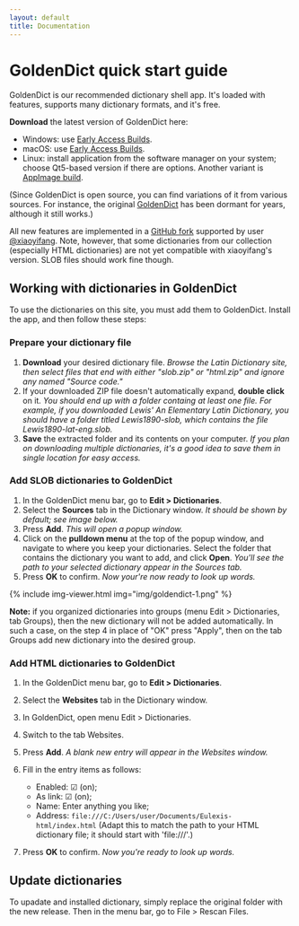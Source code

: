 ```yaml
---
layout: default
title: Documentation
---
```


# GoldenDict quick start guide

GoldenDict is our recommended dictionary shell app. It's loaded with features, supports many dictionary formats, and it's free.

**Download** the latest version of GoldenDict here:

* Windows: use [Early Access Builds](https://github.com/goldendict/goldendict/wiki/Early-Access-Builds-for-Windows).
* macOS: use [Early Access Builds](https://github.com/goldendict/goldendict/wiki/Early-Access-Builds-for-Mac-OS-X).
* Linux: install application from the software manager on your system; choose Qt5-based version if there are options. Another variant is [AppImage build](https://github.com/Abs62/goldendict/releases).

(Since GoldenDict is open source, you can find variations of it from various sources. For instance, the original [GoldenDict](http://goldendict.org) has been dormant for years, although it still works.)

All new features are implemented in a [GitHub fork](https://github.com/xiaoyifang/goldendict/releases) supported by user [@xiaoyifang](https://github.com/xiaoyifang/goldendict). Note, however, that some dictionaries from our collection (especially HTML dictionaries) are not yet compatible with xiaoyifang's version. SLOB files should work fine though.

## Working with dictionaries in GoldenDict

To use the dictionaries on this site, you must add them to GoldenDict.
Install the app, and then follow these steps:

### Prepare your dictionary file

1. **Download** your desired dictionary file. *Browse the Latin Dictionary site, then select files that end with either "slob.zip" or "html.zip" and ignore any named "Source code."*
1. If your downloaded ZIP file doesn't automatically expand, **double click** on it. *You should end up with a folder containg at least one file. For example, if you downloaded Lewis' An Elementary Latin Dictionary, you should have a folder titled Lewis1890-slob, which contains the file Lewis1890-lat-eng.slob.*
1. **Save** the extracted folder and its contents on your computer. *If you plan on downloading multiple dictionaries, it's a good idea to save them in single location for easy access.*

### Add SLOB dictionaries to GoldenDict

1. In the GoldenDict menu bar, go to **Edit > Dictionaries**.
1. Select the **Sources** tab in the Dictionary window. *It should be shown by default; see image below.*
1. Press **Add**. *This will open a popup window.*
1. Click on the **pulldown menu** at the top of the popup window, and navigate to where you keep your dictionaries. Select the folder that contains the dictionary you want to add, and click **Open**. *You'll see the path to your selected dictionary appear in the Sources tab.*
1. Press **OK** to confirm. *Now your're now ready to look up words.*

{% include img-viewer.html img="img/goldendict-1.png" %}

**Note:** if you organized dictionaries into groups (menu Edit > Dictionaries, tab Groups), then the new dictionary will not be added automatically. In such a case, on the step 4 in place of "OK" press "Apply", then on the tab Groups add new dictionary into the desired group.

### Add HTML dictionaries to GoldenDict

1. In the GoldenDict menu bar, go to **Edit > Dictionaries**.
1. Select the **Websites** tab in the Dictionary window.
1. In GoldenDict, open menu Edit > Dictionaries.
1. Switch to the tab Websites.
1. Press **Add**. *A blank new entry will appear in the Websites window.*
1. Fill in the entry items as follows:

    * Enabled: ☑ (on);
    * As link: ☑ (on);
    * Name: Enter anything you like;
    * Address: `file:///C:/Users/user/Documents/Eulexis-html/index.html` (Adapt this to match the path to your HTML dictionary file; it should start with 'file:///'.)
1. Press **OK** to confirm. *Now you're ready to look up words.*

## Update dictionaries

To upadate and installed dictionary, simply replace the original folder with the new release. Then in the menu bar, go to File&nbsp;>&nbsp;Rescan Files.
